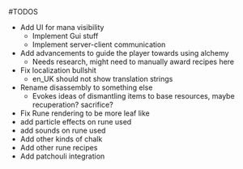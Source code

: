 #TODOS

* Add UI for mana visibility
    * Implement Gui stuff
    * Implement server-client communication
* Add advancements to guide the player towards using alchemy
    * Needs research, might need to manually award recipes here
* Fix localization bullshit
  * en_UK should not show translation strings
* Rename disassembly to something else
  * Evokes ideas of dismantling items to base resources, maybe recuperation? sacrifice? 
* Fix Rune rendering to be more leaf like
* add particle effects on rune used
* add sounds on rune used
* Add other kinds of chalk
* Add other rune recipes
* Add patchouli integration